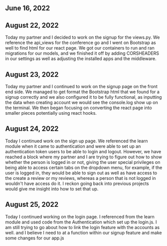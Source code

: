 ## June 16, 2022

## August 22, 2022
Today my partner and I decided to work on the signup for the views.py. We reference the api_views for the conference go and I went on Bootstrap as well to find html for our react page. We got our containers to run and ran migrations for our models, and we finished it off by adding CORSHEADERS in our settings as well as adjusting the installed apps and the middleware.

## August 23, 2022
Today my partner and I continued to work on the signup page on the front end side. We managed to get format the Bootstrap html that we found for a signup correctly and we also configured it to be fully functional, as inputting the data when creating account we would see the console.log show up on the terminal. We then began focusing on converting the react page into smaller pieces potentially using react hooks.

## August 24, 2022
Today I continued work on the sign up page. We referenced the learn module when it came to authentication and were able to set up an authentication token users to be able to login and logout. However, we have reached a block where my partner and I are trying to figure out how to show whether the person is logged in or not, giving the user special privileges on being able to access certain tabs on the dropdown menu, for example, if the user is logged in, they would be able to sign out as well as have access to the create a review or my reviews, whereas a person that is not logged in wouldn't have access do it. I reckon going back into previous projects would give me insight into how to set that up.

## August 25, 2022
Today I continued working on the login page. I referenced from the learn module and used code from the Authentication which set up the login.js. I am still trying to go about how to link the login feature with the accounts as well. and I believe I need to at a function within our signup feature and make some changes for our app.js